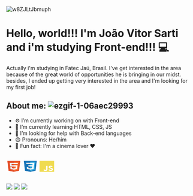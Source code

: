 ![w8ZJLtJbmuph](https://user-images.githubusercontent.com/113353780/190424345-1e27063a-f746-46c6-864f-06f991ebcc4b.gif)


# Hello, world!!! I'm João Vitor Sarti and i'm studying Front-end!!! 💻



Actually i'm studying in Fatec Jaú, Brasil. I've get interested in the area because of the great world of opportunities he is bringing in our midst. besides, I ended up getting very interested in the area and I'm looking for my first job!


## About me: ![ezgif-1-06aec29993](https://user-images.githubusercontent.com/113353780/190427312-31a626d3-e839-4e52-8cd6-3fc3eb8c22aa.gif)

- ⚙️ I’m currently working on with Front-end
- 📖 I’m currently learning HTML, CSS, JS
- 🤔 I’m looking for help with Back-end languages
- 😄 Pronouns: He/him
- 🎥 Fun fact: I'm a cinema lover ❤️

<div style="display: inline_block"><br>
  <img align="center" alt="Sarti-HTML" height="30" width="40" src="https://raw.githubusercontent.com/devicons/devicon/master/icons/html5/html5-original.svg">
  <img align="center" alt="Sarti-CSS" height="30" width="40" src="https://raw.githubusercontent.com/devicons/devicon/master/icons/css3/css3-original.svg">
  <img align="center" alt="Sarti-Js" height="30" width="40" src="https://raw.githubusercontent.com/devicons/devicon/master/icons/javascript/javascript-plain.svg">
</div>
  </br>
  <div> 

  <a href="https://www.instagram.com/jv_sarti/" target="_blank"><img src="https://img.shields.io/badge/-Instagram-%23E4405F?style=for-the-badge&logo=instagram&logoColor=white" target="_blank"></a>
  <a href = "joaovitordc50@gmail.com"><img src="https://img.shields.io/badge/-Gmail-%23333?style=for-the-badge&logo=gmail&logoColor=white" target="_blank"></a>
  <a href="https://www.linkedin.com/in/jo%C3%A3o-sarti-1a121121b/" target="_blank"><img src="https://img.shields.io/badge/-LinkedIn-%230077B5?style=for-the-badge&logo=linkedin&logoColor=white" target="_blank"></a> 
 
 
</div>


